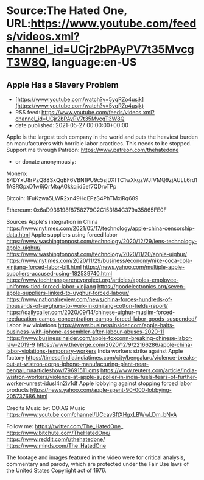 # Source:The Hated One, URL:https://www.youtube.com/feeds/videos.xml?channel_id=UCjr2bPAyPV7t35MvcgT3W8Q, language:en-US

## Apple Has a Slavery Problem
 - [https://www.youtube.com/watch?v=5yqRZo4usjk](https://www.youtube.com/watch?v=5yqRZo4usjk)
 - RSS feed: https://www.youtube.com/feeds/videos.xml?channel_id=UCjr2bPAyPV7t35MvcgT3W8Q
 - date published: 2021-05-27 00:00:00+00:00

Apple is the largest tech company in the world and puts the heaviest burden on manufacturers with horrible labor practices. This needs to be stopped.
Support me through Patreon: https://www.patreon.com/thehatedone 
- or donate anonymously:

Monero:
84DYxU8rPzQ88SxQqBF6VBNfPU9c5sjDXfTC1wXkgzWJfVMQ9zjAULL6rd11ASRGpxD1w6jQrMtqAGkkqiid5ef7QDroTPp

Bitcoin: 
1FuKzwa5LWR2xn49HqEPzS4PhTMxiRq689

Ethereum:
0x6aD936198f8758279C2C153f84C379a35865FE0F

Sources
Apple's integration in China https://www.nytimes.com/2021/05/17/technology/apple-china-censorship-data.html
Apple suppliers using forced labor
https://www.washingtonpost.com/technology/2020/12/29/lens-technology-apple-uighur/
https://www.washingtonpost.com/technology/2020/11/20/apple-uighur/
https://www.nytimes.com/2020/11/29/business/economy/nike-coca-cola-xinjiang-forced-labor-bill.html
https://news.yahoo.com/multiple-apple-suppliers-accused-using-182539740.html
https://www.techtransparencyproject.org/articles/apples-employee-uniforms-tied-forced-labor-xinjiang
https://goodelectronics.org/seven-apple-suppliers-linked-to-uyghur-forced-labour/
https://www.nationalreview.com/news/china-forces-hundreds-of-thousands-of-uyghurs-to-work-in-xinjiang-cotton-fields-report/
https://dailycaller.com/2020/09/14/chinese-uighur-muslim-forced-reeducation-camps-concentration-camps-forced-labor-goods-suspended/
Labor law violations
https://www.businessinsider.com/apple-halts-business-with-iphone-assembler-after-labour-abuses-2020-11
https://www.businessinsider.com/apple-foxconn-breaking-chinese-labor-law-2019-9
https://www.theverge.com/2020/12/9/22166286/apple-china-labor-violations-temporary-workers
India workers strike against Apple factory https://timesofindia.indiatimes.com/city/bengaluru/violence-breaks-out-at-wistron-corps-iphone-manufacturing-plant-near-bengaluru/articleshow/79691511.cms
https://www.reuters.com/article/india-wistron-workers/violence-at-apple-supplier-in-india-fuels-fears-of-further-worker-unrest-idusl4n2iv1df
Apple lobbying against stopping forced labor products https://news.yahoo.com/apple-spent-90-000-lobbying-205737686.html


Credits
Music by: CO.AG Music https://www.youtube.com/channel/UCcavSftXHgxLBWwLDm_bNvA

Follow me:
https://twitter.com/The_HatedOne_
https://www.bitchute.com/TheHatedOne/
https://www.reddit.com/r/thehatedone/
https://www.minds.com/The_HatedOne

The footage and images featured in the video were for critical analysis, commentary and parody, which are protected under the Fair Use laws of the United States Copyright act of 1976.

